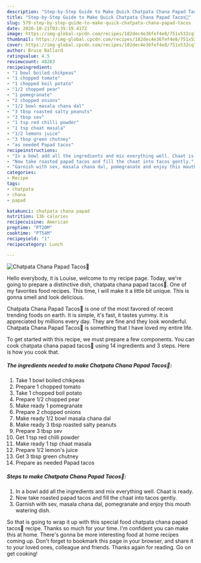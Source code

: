 ```yaml
---
description: "Step-by-Step Guide to Make Quick Chatpata Chana Papad Tacos🌮"
title: "Step-by-Step Guide to Make Quick Chatpata Chana Papad Tacos🌮"
slug: 579-step-by-step-guide-to-make-quick-chatpata-chana-papad-tacos
date: 2020-10-21T03:35:19.417Z
image: https://img-global.cpcdn.com/recipes/182dec4e36fef4e8/751x532cq70/chatpata-chana-papad-tacos🌮-recipe-main-photo.jpg
thumbnail: https://img-global.cpcdn.com/recipes/182dec4e36fef4e8/751x532cq70/chatpata-chana-papad-tacos🌮-recipe-main-photo.jpg
cover: https://img-global.cpcdn.com/recipes/182dec4e36fef4e8/751x532cq70/chatpata-chana-papad-tacos🌮-recipe-main-photo.jpg
author: Bruce Ballard
ratingvalue: 4.5
reviewcount: 48283
recipeingredient:
- "1 bowl boiled chikpeas"
- "1 chopped tomato"
- "1 chopped boil potato"
- "1/2 chopped pear"
- "1 pomegranate"
- "2 chopped onions"
- "1/2 bowl masala chana dal"
- "3 tbsp roasted salty peanuts"
- "3 tbsp sev"
- "1 tsp red chilli powder"
- "1 tsp chaat masala"
- "1/2 lemons juice"
- "3 tbsp green chutney"
- "as needed Papad tacos"
recipeinstructions:
- "In a bowl add all the ingredients and mix everything well. Chaat is ready."
- "Now take roasted papad tacos and fill the chaat into tacos gently."
- "Garnish with sev, masala chana dal, pomegranate and enjoy this mouth watering dish."
categories:
- Recipe
tags:
- chatpata
- chana
- papad

katakunci: chatpata chana papad 
nutrition: 136 calories
recipecuisine: American
preptime: "PT20M"
cooktime: "PT54M"
recipeyield: "1"
recipecategory: Lunch

---
```



![Chatpata Chana Papad Tacos🌮](https://img-global.cpcdn.com/recipes/182dec4e36fef4e8/751x532cq70/chatpata-chana-papad-tacos🌮-recipe-main-photo.jpg)

Hello everybody, it is Louise, welcome to my recipe page. Today, we're going to prepare a distinctive dish, chatpata chana papad tacos🌮. One of my favorites food recipes. This time, I will make it a little bit unique. This is gonna smell and look delicious.



Chatpata Chana Papad Tacos🌮 is one of the most favored of recent trending foods on earth. It is simple, it's fast, it tastes yummy. It is appreciated by millions every day. They are fine and they look wonderful. Chatpata Chana Papad Tacos🌮 is something that I have loved my entire life.


To get started with this recipe, we must prepare a few components. You can cook chatpata chana papad tacos🌮 using 14 ingredients and 3 steps. Here is how you cook that.

<!--inarticleads1-->

##### The ingredients needed to make Chatpata Chana Papad Tacos🌮:

1. Take 1 bowl boiled chikpeas
1. Prepare 1 chopped tomato
1. Take 1 chopped boil potato
1. Prepare 1/2 chopped pear
1. Make ready 1 pomegranate
1. Prepare 2 chopped onions
1. Make ready 1/2 bowl masala chana dal
1. Make ready 3 tbsp roasted salty peanuts
1. Prepare 3 tbsp sev
1. Get 1 tsp red chilli powder
1. Make ready 1 tsp chaat masala
1. Prepare 1/2 lemon&#39;s juice
1. Get 3 tbsp green chutney
1. Prepare as needed Papad tacos




<!--inarticleads2-->

##### Steps to make Chatpata Chana Papad Tacos🌮:

1. In a bowl add all the ingredients and mix everything well. Chaat is ready.
1. Now take roasted papad tacos and fill the chaat into tacos gently.
1. Garnish with sev, masala chana dal, pomegranate and enjoy this mouth watering dish.




So that is going to wrap it up with this special food chatpata chana papad tacos🌮 recipe. Thanks so much for your time. I'm confident you can make this at home. There's gonna be more interesting food at home recipes coming up. Don't forget to bookmark this page in your browser, and share it to your loved ones, colleague and friends. Thanks again for reading. Go on get cooking!
